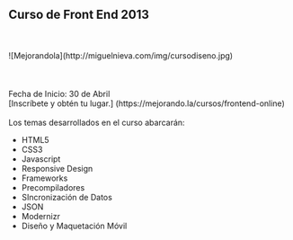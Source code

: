 ## Curso de Front End 2013
<br />
<br />
![Mejorandola](http://miguelnieva.com/img/cursodiseno.jpg)
<br />
<br />
<br />
<br />
Fecha de Inicio: 30 de Abril
<br />
[Inscríbete y obtén tu lugar.] (https://mejorando.la/cursos/frontend-online)
<br />
<br />
Los temas desarrollados en el curso abarcarán:

- HTML5
- CSS3
- Javascript
- Responsive Design
- Frameworks
- Precompiladores
- SIncronización de Datos
- JSON
- Modernizr
- Diseño y Maquetación Móvil


